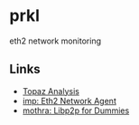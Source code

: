 # prkl
eth2 network monitoring

## Links
- [Topaz Analysis](https://txrx-research.github.io/prkl/testnet-analysis.html)
- [imp: Eth2 Network Agent](https://github.com/prrkl/imp)
- [mothra: Libp2p for Dummies](https://github.com/prrkl/mothra)
